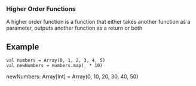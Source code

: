 ### Higher Order Functions
A higher order function is a function that either takes another function as a parameter, outputs another function as a return or both

## Example
```
val numbers = Array(0, 1, 2, 3, 4, 5)
val newNumbers = numbers.map(_ * 10)
```
newNumbers: Array[Int] = Array(0, 10, 20, 30, 40, 50)